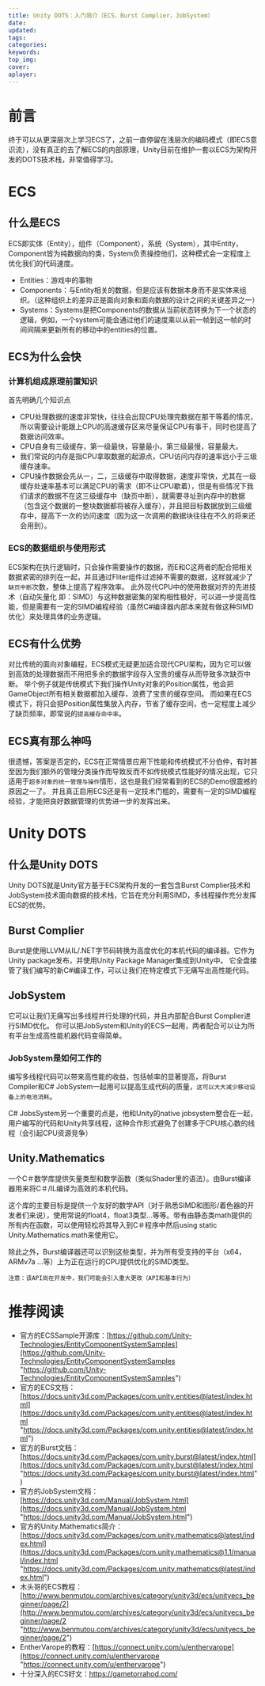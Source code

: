 ```yaml
---
title: Unity DOTS：入门简介（ECS，Burst Complier，JobSystem）
date:
updated:
tags:
categories:
keywords:
top_img:
cover:
aplayer:
---
```

<meta name="referrer" content="no-referrer" />

# 前言
终于可以从更深层次上学习ECS了，之前一直停留在浅层次的编码模式（即ECS意识流），没有真正的去了解ECS的内部原理，Unity目前在维护一套以ECS为架构开发的DOTS技术栈，非常值得学习。
# ECS
## 什么是ECS
ECS即实体（Entity），组件（Component），系统（System），其中Entity，Component皆为纯数据向的类，System负责操控他们，这种模式会一定程度上优化我们的代码速度。

- Entities：游戏中的事物
- Components：与Entity相关的数据，但是应该有数据本身而不是实体来组织。（这种组织上的差异正是面向对象和面向数据的设计之间的关键差异之一）
- Systems：Systems是把Components的数据从当前状态转换为下一个状态的逻辑，例如，一个system可能会通过他们的速度乘以从前一帧到这一帧的时间间隔来更新所有的移动中的entities的位置。

## ECS为什么会快
### 计算机组成原理前置知识
首先明确几个知识点

- CPU处理数据的速度非常快，往往会出现CPU处理完数据在那干等着的情况，所以需要设计能跟上CPU的高速缓存区来尽量保证CPU有事干，同时也提高了数据访问效率。
- CPU自身有三级缓存，第一级最快，容量最小，第三级最慢，容量最大。
- 我们常说的内存是指CPU拿取数据的起源点，CPU访问内存的速率远小于三级缓存速率。
- CPU操作数据会先从一，二，三级缓存中取得数据，速度非常快，尤其在一级缓存处速率基本可以满足CPU的需求（即不让CPU歇着），但是有些情况下我们请求的数据不在这三级缓存中（缺页中断），就需要寻址到内存中的数据（包含这个数据的一整块数据都将被存入缓存），并且把目标数据放到三级缓存中，提高下一次的访问速度（因为这一次调用的数据块往往在不久的将来还会用到）。

### ECS的数据组织与使用形式
ECS架构在执行逻辑时，只会操作需要操作的数据，而E和C这两者的配合把相关数据紧密的排列在一起，并且通过Fliter组件过滤掉不需要的数据，这样就减少了`缺页中断`次数，整体上提高了程序效率。
此外现代CPU中的使用数据对齐的先进技术（自动矢量化 即：SIMD）与这种数据密集的架构相性极好，可以进一步提高性能，但是需要有一定的SIMD编程经验（虽然C#编译器内部本来就有做这种SIMD优化）来处理具体的业务逻辑。

## ECS有什么优势
对比传统的面向对象编程，ECS模式无疑更加适合现代CPU架构，因为它可以做到高效的处理数据而不用把多余的数据字段存入宝贵的缓存从而导致多次缺页中断。
举个例子就是传统模式下我们操作Unity对象的Position属性，他会把GameObject所有相关数据都加入缓存，浪费了宝贵的缓存空间。
而如果在ECS模式下，将只会把Position属性集放入内存，节省了缓存空间，也一定程度上减少了缺页频率，即常说的`提高缓存命中率`。

## ECS真有那么神吗
很遗憾，答案是否定的，ECS在正常情景应用下性能和传统模式不分伯仲，有时甚至因为我们额外的管理分类操作而导致反而不如传统模式性能好的情况出现，它只适用于`超多对象的统一管理与操作`情形，这也是我们经常看到的ECS的Demo很震撼的原因之一了。
并且真正启用ECS还是有一定技术门槛的，需要有一定的SIMD编程经验，才能把良好数据管理的优势进一步的发挥出来。

# Unity DOTS
## 什么是Unity DOTS
Unity DOTS就是Unity官方基于ECS架构开发的一套包含Burst Complier技术和JobSystem技术面向数据的技术栈，它旨在充分利用SIMD，多线程操作充分发挥ECS的优势。

## Burst Complier

Burst是使用LLVM从IL/.NET字节码转换为高度优化的本机代码的编译器。它作为Unity package发布，并使用Unity Package Manager集成到Unity中。
它全盘接管了我们编写的新C#编译工作，可以让我们在特定模式下无痛写出高性能代码。
## JobSystem
它可以让我们无痛写出多线程并行处理的代码，并且内部配合Burst Complier进行SIMD优化。
你可以把JobSystem和Unity的ECS一起用，两者配合可以让为所有平台生成高性能机器代码变得简单。

### JobSystem是如何工作的
编写多线程代码可以带来高性能的收益，包括帧率的显著提高，将Burst Compiler和C# JobSystem一起用可以提高生成代码的质量，`这可以大大减少移动设备上的电池消耗`。

C# JobsSystem另一个重要的点是，他和Unity的native jobsystem整合在一起，用户编写的代码和Unity共享线程，这种合作形式避免了创建多于CPU核心数的线程（会引起CPU资源竞争）

## Unity.Mathematics
一个C＃数学库提供矢量类型和数学函数（类似Shader里的语法）。由Burst编译器用来将C＃/IL编译为高效的本机代码。

这个库的主要目标是提供一个友好的数学API（对于熟悉SIMD和图形/着色器的开发者们来说），使用常说的float4，float3类型...等等。带有由静态类math提供的所有内在函数，可以使用轻松将其导入到C＃程序中然后using static Unity.Mathematics.math来使用它。

除此之外，Burst编译器还可以识别这些类型，并为所有受支持的平台（x64，ARMv7a ...等）上为正在运行的CPU提供优化的SIMD类型。

`注意：该API尚在开发中，我们可能会引入重大更改（API和基本行为）`

# 推荐阅读
- 官方的ECSSample开源库：[https://github.com/Unity-Technologies/EntityComponentSystemSamples](https://github.com/Unity-Technologies/EntityComponentSystemSamples "https://github.com/Unity-Technologies/EntityComponentSystemSamples") 
- 官方的ECS文档：[https://docs.unity3d.com/Packages/com.unity.entities@latest/index.html](https://docs.unity3d.com/Packages/com.unity.entities@latest/index.html "https://docs.unity3d.com/Packages/com.unity.entities@latest/index.html")
- 官方的Burst文档：[https://docs.unity3d.com/Packages/com.unity.burst@latest/index.html](https://docs.unity3d.com/Packages/com.unity.burst@latest/index.html "https://docs.unity3d.com/Packages/com.unity.burst@latest/index.html")
- 官方的JobSystem文档：[https://docs.unity3d.com/Manual/JobSystem.html](https://docs.unity3d.com/Manual/JobSystem.html "https://docs.unity3d.com/Manual/JobSystem.html")
- 官方的Unity.Mathematics简介：[https://docs.unity3d.com/Packages/com.unity.mathematics@latest/index.html](https://docs.unity3d.com/Packages/com.unity.mathematics@1.1/manual/index.html "https://docs.unity3d.com/Packages/com.unity.mathematics@latest/index.html")
- 木头哥的ECS教程：[http://www.benmutou.com/archives/category/unity3d/ecs/unityecs_beginner/page/2](http://www.benmutou.com/archives/category/unity3d/ecs/unityecs_beginner/page/2 "http://www.benmutou.com/archives/category/unity3d/ecs/unityecs_beginner/page/2")
- EntherVarope的教程：[https://connect.unity.com/u/enthervarope](https://connect.unity.com/u/enthervarope "https://connect.unity.com/u/enthervarope")
- 十分深入的ECS好文：https://gametorrahod.com/
